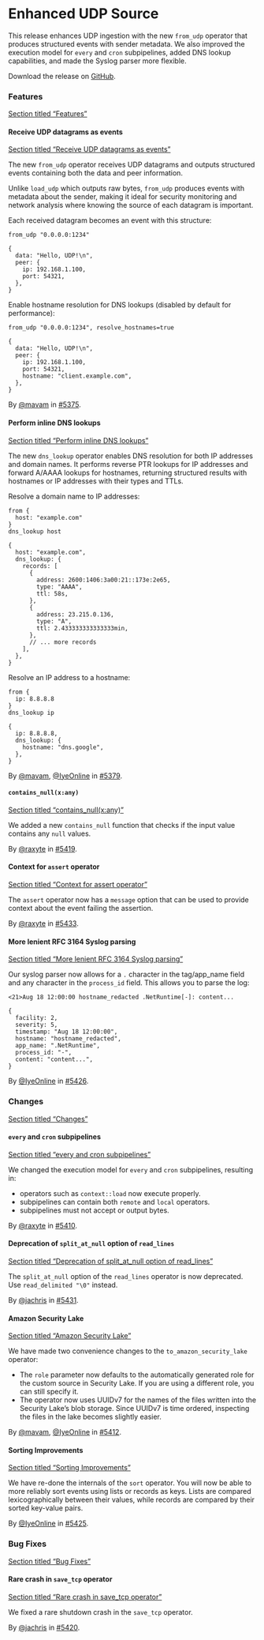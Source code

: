 # Enhanced UDP Source

This release enhances UDP ingestion with the new `from_udp` operator that produces structured events with sender metadata. We also improved the execution model for `every` and `cron` subpipelines, added DNS lookup capabilities, and made the Syslog parser more flexible.

Download the release on [GitHub](https://github.com/tenzir/tenzir/releases/tag/v5.13.0).

### Features

[Section titled “Features”](#features)

#### Receive UDP datagrams as events

[Section titled “Receive UDP datagrams as events”](#receive-udp-datagrams-as-events)

The new `from_udp` operator receives UDP datagrams and outputs structured events containing both the data and peer information.

Unlike `load_udp` which outputs raw bytes, `from_udp` produces events with metadata about the sender, making it ideal for security monitoring and network analysis where knowing the source of each datagram is important.

Each received datagram becomes an event with this structure:

```tql
from_udp "0.0.0.0:1234"
```

```tql
{
  data: "Hello, UDP!\n",
  peer: {
    ip: 192.168.1.100,
    port: 54321,
  },
}
```

Enable hostname resolution for DNS lookups (disabled by default for performance):

```tql
from_udp "0.0.0.0:1234", resolve_hostnames=true
```

```tql
{
  data: "Hello, UDP!\n",
  peer: {
    ip: 192.168.1.100,
    port: 54321,
    hostname: "client.example.com",
  },
}
```

By [@mavam](https://github.com/mavam) in [#5375](https://github.com/tenzir/tenzir/pull/5375).

#### Perform inline DNS lookups

[Section titled “Perform inline DNS lookups”](#perform-inline-dns-lookups)

The new `dns_lookup` operator enables DNS resolution for both IP addresses and domain names. It performs reverse PTR lookups for IP addresses and forward A/AAAA lookups for hostnames, returning structured results with hostnames or IP addresses with their types and TTLs.

Resolve a domain name to IP addresses:

```tql
from {
  host: "example.com"
}
dns_lookup host
```

```tql
{
  host: "example.com",
  dns_lookup: {
    records: [
      {
        address: 2600:1406:3a00:21::173e:2e65,
        type: "AAAA",
        ttl: 58s,
      },
      {
        address: 23.215.0.136,
        type: "A",
        ttl: 2.433333333333333min,
      },
      // ... more records
    ],
  },
}
```

Resolve an IP address to a hostname:

```tql
from {
  ip: 8.8.8.8
}
dns_lookup ip
```

```tql
{
  ip: 8.8.8.8,
  dns_lookup: {
    hostname: "dns.google",
  },
}
```

By [@mavam](https://github.com/mavam), [@IyeOnline](https://github.com/IyeOnline) in [#5379](https://github.com/tenzir/tenzir/pull/5379).

#### `contains_null(x:any)`

[Section titled “contains\_null(x:any)”](#contains_nullxany)

We added a new `contains_null` function that checks if the input value contains any `null` values.

By [@raxyte](https://github.com/raxyte) in [#5419](https://github.com/tenzir/tenzir/pull/5419).

#### Context for `assert` operator

[Section titled “Context for assert operator”](#context-for-assert-operator)

The `assert` operator now has a `message` option that can be used to provide context about the event failing the assertion.

By [@raxyte](https://github.com/raxyte) in [#5433](https://github.com/tenzir/tenzir/pull/5433).

#### More lenient RFC 3164 Syslog parsing

[Section titled “More lenient RFC 3164 Syslog parsing”](#more-lenient-rfc-3164-syslog-parsing)

Our syslog parser now allows for a `.` character in the tag/app\_name field and any character in the `process_id` field. This allows you to parse the log:

```plaintext
<21>Aug 18 12:00:00 hostname_redacted .NetRuntime[-]: content...
```

```tql
{
  facility: 2,
  severity: 5,
  timestamp: "Aug 18 12:00:00",
  hostname: "hostname_redacted",
  app_name: ".NetRuntime",
  process_id: "-",
  content: "content...",
}
```

By [@IyeOnline](https://github.com/IyeOnline) in [#5426](https://github.com/tenzir/tenzir/pull/5426).

### Changes

[Section titled “Changes”](#changes)

#### `every` and `cron` subpipelines

[Section titled “every and cron subpipelines”](#every-and-cron-subpipelines)

We changed the execution model for `every` and `cron` subpipelines, resulting in:

* operators such as `context::load` now execute properly.
* subpipelines can contain both `remote` and `local` operators.
* subpipelines must not accept or output bytes.

By [@raxyte](https://github.com/raxyte) in [#5410](https://github.com/tenzir/tenzir/pull/5410).

#### Deprecation of `split_at_null` option of `read_lines`

[Section titled “Deprecation of split\_at\_null option of read\_lines”](#deprecation-of-split_at_null-option-of-read_lines)

The `split_at_null` option of the `read_lines` operator is now deprecated. Use `read_delimited "\0"` instead.

By [@jachris](https://github.com/jachris) in [#5431](https://github.com/tenzir/tenzir/pull/5431).

#### Amazon Security Lake

[Section titled “Amazon Security Lake”](#amazon-security-lake)

We have made two convenience changes to the `to_amazon_security_lake` operator:

* The `role` parameter now defaults to the automatically generated role for the custom source in Security Lake. If you are using a different role, you can still specify it.
* The operator now uses UUIDv7 for the names of the files written into the Security Lake’s blob storage. Since UUIDv7 is time ordered, inspecting the files in the lake becomes slightly easier.

By [@mavam](https://github.com/mavam), [@IyeOnline](https://github.com/IyeOnline) in [#5412](https://github.com/tenzir/tenzir/pull/5412).

#### Sorting Improvements

[Section titled “Sorting Improvements”](#sorting-improvements)

We have re-done the internals of the `sort` operator. You will now be able to more reliably sort events using lists or records as keys. Lists are compared lexicographically between their values, while records are compared by their sorted key-value pairs.

By [@IyeOnline](https://github.com/IyeOnline) in [#5425](https://github.com/tenzir/tenzir/pull/5425).

### Bug Fixes

[Section titled “Bug Fixes”](#bug-fixes)

#### Rare crash in `save_tcp` operator

[Section titled “Rare crash in save\_tcp operator”](#rare-crash-in-save_tcp-operator)

We fixed a rare shutdown crash in the `save_tcp` operator.

By [@jachris](https://github.com/jachris) in [#5420](https://github.com/tenzir/tenzir/pull/5420).